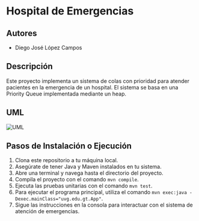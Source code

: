 # Hospital de Emergencias

## Autores
- Diego José López Campos

## Descripción
Este proyecto implementa un sistema de colas con prioridad para atender pacientes en la emergencia de un hospital. El sistema se basa en una Priority Queue implementada mediante un heap.

## UML
![UML](//www.plantuml.com/plantuml/png/pLLDZn914BtpAofxwiqAYNgRRCWQPQEUKDIByL3C5D19JrUdkmV5ZV_T6QQQaOP5FPZ8PU2zLwy-kgQv2n5zR6epAWs602-SWuSHj9ynB4gqbZo4_Ydet6lsEkxkiOpiTx3gdndxnaPg6RgTOwcf_J459z-2I9VCXj12oRRIKRFTupTGexOA_JeKi8XUs_NdBzTGm9Pr9Gh3MCsJcrffGtECcoH_CcGgBjIJUJesPl3yEuSV8vdUMznYqhzhgA7R6T2tIBOAy99hXnwNfWMdKndopMc8kXPcJV5U-n1LbsSceAUQjtG4OLMfBPg6MgZ3PQx2wZ2hNTofKoRexxsHjb6WigMzEkqhjPnMGoODbkkbfsCij7PSup7ezXrMcAQT35NlC1oTH0_08J91QJpbVfxqWHKN1x_ZTYBt8Lr74ZtqbE_nG_BrX97weuWxHuUyS6aNEjysCVaEpdMNrk3_E-nFr0taDQ7xNTbZqROGL1XHZ0U3mowtiMIZqllynsKOMfqdl5vlpZEEVCa68trqoX2kH2AD_Ej1IGrDsBpYh_OzSrIUEMP5_F6fNbZKxZ8UZwTmzNIoloSEUmNTSA-Wa6KDW_BPHCOFBcatZscVJs21HljpPFvs5D24WJwzjN91UZ5oVDYDn6IP7hMN2dDzxZe81_0NJSUtgyoX_yUv8rirjVa9)

## Pasos de Instalación o Ejecución
1. Clona este repositorio a tu máquina local.
2. Asegúrate de tener Java y Maven instalados en tu sistema.
3. Abre una terminal y navega hasta el directorio del proyecto.
4. Compila el proyecto con el comando `mvn compile`.
5. Ejecuta las pruebas unitarias con el comando `mvn test`.
6. Para ejecutar el programa principal, utiliza el comando `mvn exec:java -Dexec.mainClass="uvg.edu.gt.App"`.
7. Sigue las instrucciones en la consola para interactuar con el sistema de atención de emergencias.

